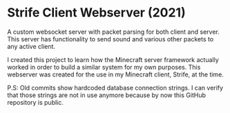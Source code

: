 # Strife Client Webserver (2021)

A custom websocket server with packet parsing for both client and server. This server has functionality to send sound and various other packets to any active client.

I created this project to learn how the Minecraft server framework actually worked in order to build a similar system for my own purposes. This webserver was created for the use in my Minecraft client, Strife, at the time.

P.S: Old commits show hardcoded database connection strings. I can verify that those strings are not in use anymore because by now this GitHub repository is public.
